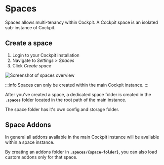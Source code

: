 # Spaces

Spaces allows multi-tenancy within Cockpit. A Cockpit space is an isolated sub-instance of Cockpit.


## Create a space


1. Login to your Cockpit installation
2. Navigate to *Settings > Spaces*
3. Click *Create space*

![Screenshot of spaces overview](./spaces.png)

:::info
Spaces can only be created within the main Cockpit instance.
:::

After you've created a space, a dedicated space folder is created in the **`.spaces`** folder located in the root path of the main instance.

The space folder has it's own config and storage folder.

## Space Addons

In general all addons available in the main Cockpit instance will be available within a space instance.

By creating an addons folder in **`.spaces/{space-folder}`**, you can also load custom addons only for that space.
